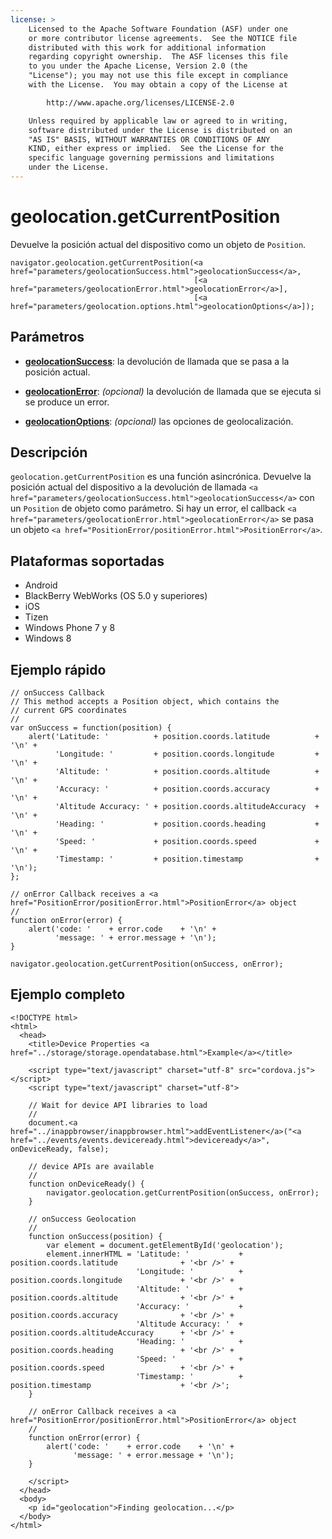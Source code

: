 ```yaml
---
license: >
    Licensed to the Apache Software Foundation (ASF) under one
    or more contributor license agreements.  See the NOTICE file
    distributed with this work for additional information
    regarding copyright ownership.  The ASF licenses this file
    to you under the Apache License, Version 2.0 (the
    "License"); you may not use this file except in compliance
    with the License.  You may obtain a copy of the License at

        http://www.apache.org/licenses/LICENSE-2.0

    Unless required by applicable law or agreed to in writing,
    software distributed under the License is distributed on an
    "AS IS" BASIS, WITHOUT WARRANTIES OR CONDITIONS OF ANY
    KIND, either express or implied.  See the License for the
    specific language governing permissions and limitations
    under the License.
---
```


# geolocation.getCurrentPosition

Devuelve la posición actual del dispositivo como un objeto de `Position`.

    navigator.geolocation.getCurrentPosition(<a href="parameters/geolocationSuccess.html">geolocationSuccess</a>,
                                             [<a href="parameters/geolocationError.html">geolocationError</a>],
                                             [<a href="parameters/geolocation.options.html">geolocationOptions</a>]);
    

## Parámetros

*   **<a href="parameters/geolocationSuccess.html">geolocationSuccess</a>**: la devolución de llamada que se pasa a la posición actual.

*   **<a href="parameters/geolocationError.html">geolocationError</a>**: *(opcional)* la devolución de llamada que se ejecuta si se produce un error.

*   **<a href="parameters/geolocation.options.html">geolocationOptions</a>**: *(opcional)* las opciones de geolocalización.

## Descripción

`geolocation.getCurrentPosition` es una función asincrónica. Devuelve la posición actual del dispositivo a la devolución de llamada `<a href="parameters/geolocationSuccess.html">geolocationSuccess</a>` con un `Position` de objeto como parámetro. Si hay un error, el callback `<a href="parameters/geolocationError.html">geolocationError</a>` se pasa un objeto `<a href="PositionError/positionError.html">PositionError</a>`.

## Plataformas soportadas

*   Android
*   BlackBerry WebWorks (OS 5.0 y superiores)
*   iOS
*   Tizen
*   Windows Phone 7 y 8
*   Windows 8

## Ejemplo rápido

    // onSuccess Callback
    // This method accepts a Position object, which contains the
    // current GPS coordinates
    //
    var onSuccess = function(position) {
        alert('Latitude: '          + position.coords.latitude          + '\n' +
              'Longitude: '         + position.coords.longitude         + '\n' +
              'Altitude: '          + position.coords.altitude          + '\n' +
              'Accuracy: '          + position.coords.accuracy          + '\n' +
              'Altitude Accuracy: ' + position.coords.altitudeAccuracy  + '\n' +
              'Heading: '           + position.coords.heading           + '\n' +
              'Speed: '             + position.coords.speed             + '\n' +
              'Timestamp: '         + position.timestamp                + '\n');
    };
    
    // onError Callback receives a <a href="PositionError/positionError.html">PositionError</a> object
    //
    function onError(error) {
        alert('code: '    + error.code    + '\n' +
              'message: ' + error.message + '\n');
    }
    
    navigator.geolocation.getCurrentPosition(onSuccess, onError);
    

## Ejemplo completo

    <!DOCTYPE html>
    <html>
      <head>
        <title>Device Properties <a href="../storage/storage.opendatabase.html">Example</a></title>
    
        <script type="text/javascript" charset="utf-8" src="cordova.js"></script>
        <script type="text/javascript" charset="utf-8">
    
        // Wait for device API libraries to load
        //
        document.<a href="../inappbrowser/inappbrowser.html">addEventListener</a>("<a href="../events/events.deviceready.html">deviceready</a>", onDeviceReady, false);
    
        // device APIs are available
        //
        function onDeviceReady() {
            navigator.geolocation.getCurrentPosition(onSuccess, onError);
        }
    
        // onSuccess Geolocation
        //
        function onSuccess(position) {
            var element = document.getElementById('geolocation');
            element.innerHTML = 'Latitude: '           + position.coords.latitude              + '<br />' +
                                'Longitude: '          + position.coords.longitude             + '<br />' +
                                'Altitude: '           + position.coords.altitude              + '<br />' +
                                'Accuracy: '           + position.coords.accuracy              + '<br />' +
                                'Altitude Accuracy: '  + position.coords.altitudeAccuracy      + '<br />' +
                                'Heading: '            + position.coords.heading               + '<br />' +
                                'Speed: '              + position.coords.speed                 + '<br />' +
                                'Timestamp: '          + position.timestamp                    + '<br />';
        }
    
        // onError Callback receives a <a href="PositionError/positionError.html">PositionError</a> object
        //
        function onError(error) {
            alert('code: '    + error.code    + '\n' +
                  'message: ' + error.message + '\n');
        }
    
        </script>
      </head>
      <body>
        <p id="geolocation">Finding geolocation...</p>
      </body>
    </html>